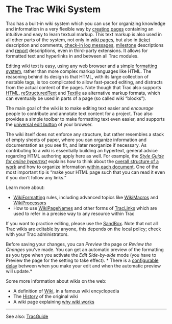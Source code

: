 # The Trac Wiki System


Trac has a built-in wiki system which you can use for organizing knowledge and information in a very flexible way by [creating pages](wiki-new-page) containing an intuitive and easy to learn textual markup. This text markup is also used in all other parts of the system, not only in [wiki pages](title-index), but also in [ticket](trac-tickets) description and comments, [check-in log messages](trac-changeset), [milestone](trac-roadmap) descriptions and [report](trac-reports) descriptions, even in third-party extensions.
It allows for formatted text and hyperlinks in and between all Trac modules.


Editing wiki text is easy, using any web browser and a simple [formatting system](wiki-formatting), rather than more complex markup languages like HTML.  The reasoning behind its design is that HTML, with its large collection of nestable tags, is too complicated to allow fast-paced editing, and distracts from the actual content of the pages. Note though that Trac also supports [HTML](wiki-html), [reStructuredText](wiki-restructured-text) and [ Textile](http://www.textism.com/tools/textile/) as alternative markup formats, which can eventually be used in parts of a page (so called wiki “blocks”).


The main goal of the wiki is to make editing text easier and *encourage* people to contribute and annotate text content for a project. Trac also provides a simple toolbar to make formatting text even easier, and supports the [ universal edit button](http://universaleditbutton.org/Universal_Edit_Button) of your browser.


The wiki itself does not enforce any structure, but rather resembles a stack of empty sheets of paper, where you can organize information and documentation as you see fit, and later reorganize if necessary. 
As contributing to a wiki is essentially building an hypertext, 
general advice regarding HTML authoring apply here as well.
For example, the *[ Style Guide for online hypertext](http://www.w3.org/Provider/Style)* explains how to think about the
[ overall structure of a work](http://www.w3.org/Provider/Style/Structure.html) 
and how to organize information [ within each document](http://www.w3.org/Provider/Style/WithinDocument.html). One of the most important tip is “make your HTML page such that you can read it even if you don't follow any links.”


Learn more about:

- [WikiFormatting](wiki-formatting) rules, including advanced topics like [WikiMacros](wiki-macros) and [WikiProcessors](wiki-processors)
- How to use [WikiPageNames](wiki-page-names) and other forms of [TracLinks](trac-links) which are used to refer in a precise way to any resource within Trac


If you want to practice editing, please use the [SandBox](sand-box). Note that not all Trac wikis are editable by anyone, this depends on the local policy; check with your Trac administrators.


Before saving your changes, you can *Preview* the page or *Review the Changes* you've made.
You can get an automatic preview of the formatting as you type when you activate the *Edit Side-by-side* mode (you have to Preview the page for the setting to take effect). * There is a [configurable delay](trac-ini#) between when you make your edit and when the automatic preview will update.*


Some more information about wikis on the web:

- A definition of [ Wiki](http://wikipedia.org/wiki/Wiki), in a famous wiki encyclopedia
- The [ History](http://c2.com/cgi/wiki?WikiHistory) of the original wiki
- A wiki page explaining [ why wiki works](http://www.usemod.com/cgi-bin/mb.pl?WhyWikiWorks)

---


See also: [TracGuide](trac-guide)